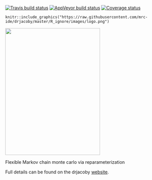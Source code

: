 [![Travis build status](https://travis-ci.org/mrc-ide/drjacoby.svg?branch=master)](https://travis-ci.org/mrc-ide/drjacoby)
[![AppVeyor build status](https://ci.appveyor.com/api/projects/status/github/mrc-ide/drjacoby?branch=master&svg=true)](https://ci.appveyor.com/project/mrc-ide/drjacoby)
[![Coverage status](https://codecov.io/gh/mrc-ide/drjacoby/branch/master/graph/badge.svg)](https://codecov.io/github/mrc-ide/drjacoby?branch=master)

```{r, out.width = "200px"}
knitr::include_graphics("https://raw.githubusercontent.com/mrc-ide/drjacoby/master/R_ignore/images/logo.png")
```

<img src="https://raw.githubusercontent.com/mrc-ide/drjacoby/master/R_ignore/images/logo.png" height="400px" width="300px" />

Flexible Markov chain monte carlo via reparameterization

Full details can be found on the drjacoby [website](https://mrc-ide.github.io/drjacoby/).
